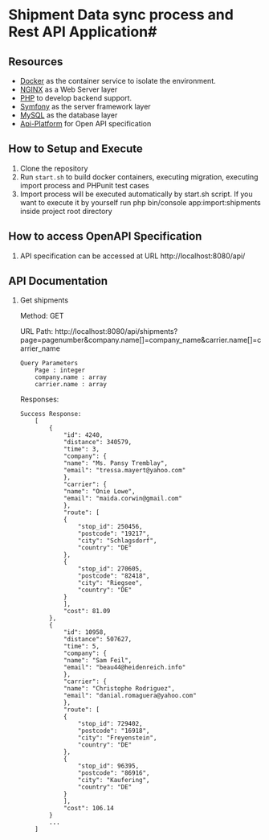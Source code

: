 # Shipment Data sync process and Rest API Application#

## Resources

- [Docker](https://www.docker.com/) as the container service to isolate the environment.
- [NGINX](https://www.nginx.com/) as a Web Server layer
- [PHP](https://php.net/) to develop backend support.
- [Symfony](https://symfony.com/) as the server framework layer
- [MySQL](https://mysql.com/) as the database layer
- [Api-Platform](https://api-platform.com/) for Open API specification

## How to Setup and Execute

1.  Clone the repository
2.  Run `start.sh` to build docker containers, executing migration, executing import process and PHPunit test cases
3.  Import process will be executed automatically by start.sh script. If you want to execute it by yourself run php bin/console app:import:shipments inside project root directory

## How to access OpenAPI Specification

1. API specification can be accessed at URL http://localhost:8080/api/

## API Documentation

1.  Get shipments

    Method: GET

    URL Path: http://localhost:8080/api/shipments?page=pagenumber&company.name[]=company_name&carrier.name[]=carrier_name

        Query Parameters
            Page : integer
            company.name : array
            carrier.name : array

    Responses:

        Success Response:
        	[
                {
                    "id": 4240,
                    "distance": 340579,
                    "time": 3,
                    "company": {
                    "name": "Ms. Pansy Tremblay",
                    "email": "tressa.mayert@yahoo.com"
                    },
                    "carrier": {
                    "name": "Onie Lowe",
                    "email": "maida.corwin@gmail.com"
                    },
                    "route": [
                    {
                        "stop_id": 250456,
                        "postcode": "19217",
                        "city": "Schlagsdorf",
                        "country": "DE"
                    },
                    {
                        "stop_id": 270605,
                        "postcode": "82418",
                        "city": "Riegsee",
                        "country": "DE"
                    }
                    ],
                    "cost": 81.09
                },
                {
                    "id": 10958,
                    "distance": 507627,
                    "time": 5,
                    "company": {
                    "name": "Sam Feil",
                    "email": "beau44@heidenreich.info"
                    },
                    "carrier": {
                    "name": "Christophe Rodriguez",
                    "email": "danial.romaguera@yahoo.com"
                    },
                    "route": [
                    {
                        "stop_id": 729402,
                        "postcode": "16918",
                        "city": "Freyenstein",
                        "country": "DE"
                    },
                    {
                        "stop_id": 96395,
                        "postcode": "86916",
                        "city": "Kaufering",
                        "country": "DE"
                    }
                    ],
                    "cost": 106.14
                }
        	    ...
        	]
